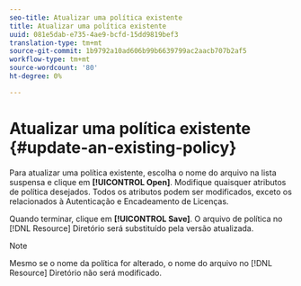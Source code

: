 ```yaml
---
seo-title: Atualizar uma política existente
title: Atualizar uma política existente
uuid: 081e5dab-e735-4ae9-bcfd-15dd9819bef3
translation-type: tm+mt
source-git-commit: 1b9792a10ad606b99b6639799ac2aacb707b2af5
workflow-type: tm+mt
source-wordcount: '80'
ht-degree: 0%

---
```



# Atualizar uma política existente {#update-an-existing-policy}

Para atualizar uma política existente, escolha o nome do arquivo na lista suspensa e clique em **[!UICONTROL Open]**. Modifique quaisquer atributos de política desejados. Todos os atributos podem ser modificados, exceto os relacionados à Autenticação e Encadeamento de Licenças.

Quando terminar, clique em **[!UICONTROL Save]**. O arquivo de política no [!DNL Resource] Diretório será substituído pela versão atualizada.

>[!NOTE]
>
>Mesmo se o nome da política for alterado, o nome do arquivo no [!DNL Resource] Diretório não será modificado.


